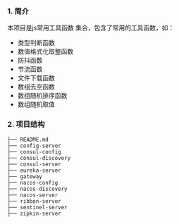 ### 1. 简介

本项目是js常用工具函数 集合，包含了常用的工具函数，如：

- 类型判断函数
- 数值格式化取整函数
- 防抖函数
- 节流函数
- 文件下载函数
- 数组去空函数
- 数组随机排序函数
- 数组随机取值


### 2. 项目结构

```
├── README.md
├── config-server
├── consul-config
├── consul-discovery
├── consul-server
├── eureka-server
├── gateway
├── nacos-config
├── nacos-discovery
├── nacos-server
├── ribbon-server
├── sentinel-server
├── zipkin-server